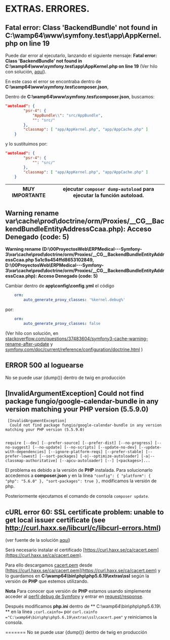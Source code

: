 EXTRAS. ERRORES.
================

**Fatal error: Class 'BackendBundle' not found in C:\wamp64\www\symfony.test\app\AppKernel.php on line 19**
-----------------------------------------------------------------------------------------------------------

Puede dar error al ejecutarlo, lanzando el siguiente mensaje: **Fatal error: Class 'BackendBundle' not found in C:\wamp64\www\symfony.test\app\AppKernel.php on line 19** (Ver hilo con solución, [aquí](https://stackoverflow.com/questions/44990181/fatal-error-class-not-found-in-appkernel-php)).

En este caso el error se encontraba dentro de **C:\wamp64\www\symfony.test\composer.json**,

Dentro de **C:\wamp64\www\symfony.test\composer.json**, buscamos:

```json
"autoload": {
        "psr-4": {
            "AppBundle\\": "src/AppBundle",
            "": "src/"
        },
        "classmap": [ "app/AppKernel.php", "app/AppCache.php" ]
    }
```

y lo sustituimos por:

```json
"autoload": {
        "psr-4": {
            "": "src/"
        },
        "classmap": [ "app/AppKernel.php", "app/AppCache.php" ]
    }
```

| MUY IMPORTANTE | ejecutar `composer dump-autoload` para ejecutar la función autoload. |
|----------------|----------------------------------------------------------------------|

**Warning rename var\cache\prod\doctrine/orm/Proxies/__CG__BackendBundleEntityAddressCcaa.php): Acceso Denegado (code: 5)**
----------------------------------------------------------------------------------------------------------------------------

**Warning rename (D:\00ProyectosWeb\ERPMedical---Symfony-3\var\cache\prod\doctrine/orm/Proxies/__CG__BackendBundleEntityAddressCcaa.php 5a1c9a454ffd8653102849, D:\00ProyectosWeb\ERPMedical---Symfony-3\var\cache\prod\doctrine/orm/Proxies/__CG__BackendBundleEntityAddressCcaa.php): Acceso Denegado  (code: 5)**

Cambiar dentro de **app\config\config.yml** el código
```yml
    orm:
        auto_generate_proxy_classes: '%kernel.debug%'
```
por:
```yml
    orm:
        auto_generate_proxy_classes: false
```
(Ver hilo con solución, en [stackoverflow.com/questions/37483604/symfony3-cache-warning-rename-after-update](https://stackoverflow.com/questions/37483604/symfony3-cache-warning-rename-after-update) y [symfony.com/doc/current/reference/configuration/doctrine.html](http://symfony.com/doc/current/reference/configuration/doctrine.html) )

**ERROR 500 al loguearse**
------------------------

No se puede usar {dump()} dentro de twig en producción


**[InvalidArgumentException] Could not find package fungio/google-calendar-bundle in any version matching your PHP version (5.5.9.0)**
--------------------------------------------------------------------------------------------------------------------------------------
```
 [InvalidArgumentException]
  Could not find package fungio/google-calendar-bundle in any version matching your PHP version (5.5.9.0)


require [--dev] [--prefer-source] [--prefer-dist] [--no-progress] [--no-suggest] [--no-update] [--no-scripts] [--update-no-dev] [--update-with-dependencies] [--ignore-platform-reqs] [--prefer-stable] [--prefer-lowest] [--sort-packages] [-o|--optimize-autoloader] [-a|--classmap-authoritative] [--apcu-autoloader] [--] [<packages>]...
```

El problema es debido a la versión de **PHP** instalada. Para solucionarlo accedemos a **composer.json** y en la línea `"config": { "platform": { "php": "5.6.0" }, "sort-packages": true },` modificamos la versión de php.

Posteriormente ejecutamos el comando de consola `composer update`.


**cURL error 60: SSL certificate problem: unable to get local issuer certificate (see http://curl.haxx.se/libcurl/c/libcurl-errors.html)**
------------------------------------------------------------------------------------------------------------------------------------------

(ver fuente de la solución [aquí](https://stackoverflow.com/questions/38894213/symfony-3-1-installation-curl-error-60))

Será necesario instalar el certificado [https://curl.haxx.se/ca/cacert.pem](https://curl.haxx.se/ca/cacert.pem).

Para ello descargamos [cacert.pem](https://curl.haxx.se/ca/cacert.pem) desde [https://curl.haxx.se/ca/cacert.pem](https://curl.haxx.se/ca/cacert.pem) y lo guardamos en **C:\wamp64\bin\php\php5.6.19\extras\ssl** según la versión de **PHP** que estemos utilizando.

**Nota** Para conocer que versión de **PHP** estamos usando simplemente acceder al [perfil debug de Symfony](http://127.0.0.1:8000/_profiler/a0e3ad?panel=security) y entrar en [request/response](http://127.0.0.1:8000/_profiler/a0e3ad?panel=request).

Después modificamos **php.ini** dentro de ** C:\wamp64\bin\php\php5.6.19\ ** en la línea `;curl.cainfo=` por `curl.cainfo ="C:\wamp64\bin\php\php5.6.19\extras\ssl\cacert.pem"` y reiniciamos la consola.




=======
No se puede usar {dump()} dentro de twig en producción

